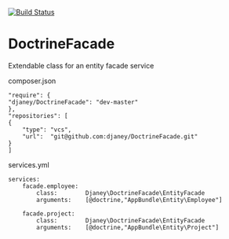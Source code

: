 [![Build Status](https://travis-ci.org/djaney/DoctrineFacade.svg?branch=master)](https://travis-ci.org/djaney/DoctrineFacade)

# DoctrineFacade
Extendable class for an entity facade service

composer.json

    "require": {
    "djaney/DoctrineFacade": "dev-master"
    },
    "repositories": [
    {
        "type": "vcs",
        "url":  "git@github.com:djaney/DoctrineFacade.git"
    }
    ]


services.yml


    services:
        facade.employee:
            class:        Djaney\DoctrineFacade\EntityFacade
            arguments:    [@doctrine,"AppBundle\Entity\Employee"]

        facade.project:
            class:        Djaney\DoctrineFacade\EntityFacade
            arguments:    [@doctrine,"AppBundle\Entity\Project"]
